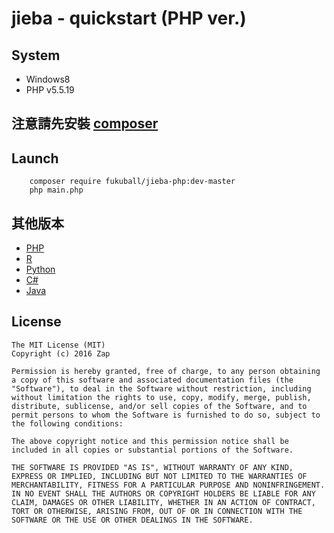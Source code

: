 # jieba - quickstart (PHP ver.)

## System

* Windows8
* PHP v5.5.19

## 注意請先安裝 [composer](https://getcomposer.org/download/)


## Launch
```
	composer require fukuball/jieba-php:dev-master
	php main.php
```

## 其他版本
* [PHP](https://github.com/LinZap/jieba-quickstart/tree/master/php)
* [R](https://github.com/LinZap/jieba-quickstart/tree/master/R)
* [Python](https://github.com/LinZap/jieba-quickstart/tree/master/python)
* [C#](https://github.com/LinZap/jieba-quickstart/tree/master/C-sharp)
* [Java](https://github.com/LinZap/jieba-quickstart/tree/master/java)

## License

```
The MIT License (MIT)
Copyright (c) 2016 Zap

Permission is hereby granted, free of charge, to any person obtaining a copy of this software and associated documentation files (the "Software"), to deal in the Software without restriction, including without limitation the rights to use, copy, modify, merge, publish, distribute, sublicense, and/or sell copies of the Software, and to permit persons to whom the Software is furnished to do so, subject to the following conditions:

The above copyright notice and this permission notice shall be included in all copies or substantial portions of the Software.

THE SOFTWARE IS PROVIDED "AS IS", WITHOUT WARRANTY OF ANY KIND, EXPRESS OR IMPLIED, INCLUDING BUT NOT LIMITED TO THE WARRANTIES OF MERCHANTABILITY, FITNESS FOR A PARTICULAR PURPOSE AND NONINFRINGEMENT. IN NO EVENT SHALL THE AUTHORS OR COPYRIGHT HOLDERS BE LIABLE FOR ANY CLAIM, DAMAGES OR OTHER LIABILITY, WHETHER IN AN ACTION OF CONTRACT, TORT OR OTHERWISE, ARISING FROM, OUT OF OR IN CONNECTION WITH THE SOFTWARE OR THE USE OR OTHER DEALINGS IN THE SOFTWARE.
```